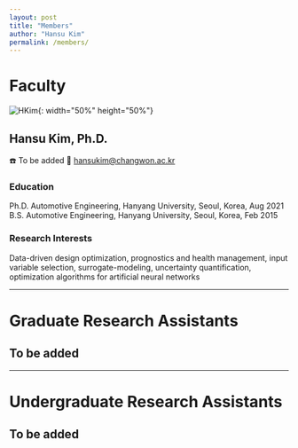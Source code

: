 ```yaml
---
layout: post
title: "Members"
author: "Hansu Kim"
permalink: /members/
---
```


# Faculty   
   
![HKim](https://user-images.githubusercontent.com/54526956/185015952-2b93fed0-d64c-4fe7-b2d5-03f732a21a7b.jpg){: width="50%" height="50%"}
      
## Hansu Kim, Ph.D.
:phone: To be added
:email: [hansukim@changwon.ac.kr](mailto:hansukim@changwon.ac.kr)   
   
### Education   
Ph.D. Automotive Engineering, Hanyang University, Seoul, Korea, Aug 2021   
B.S. Automotive Engineering, Hanyang University, Seoul, Korea, Feb 2015   

### Research Interests   
Data-driven design optimization, prognostics and health management, input variable selection, surrogate-modeling, uncertainty quantification, optimization algorithms for artificial neural networks

***
   
# Graduate Research Assistants   
## To be added   
   
***
   
# Undergraduate Research Assistants   
## To be added   
